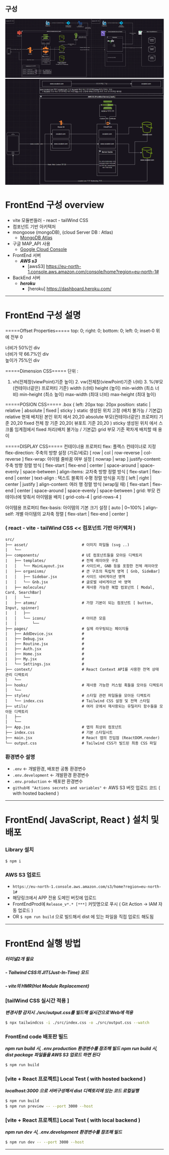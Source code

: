 ## 구성
![구성도](구성도.png)
![리다이렉팅_구성](리다이렉팅_구성.png)


#### 
# FrontEnd 구성 overview
#### 
- vite 모듈번들러 - react - tailWind CSS
- 컴포넌트 기반 아키텍처
- mongoose (mongoDB), (cloud Server DB : Atlas)
  - [MongoDB Atlas](https://cloud.mongodb.com/v2#/org/66fcba7d069a4d43c73cf7af/projects)
- 구글 MAP_API 사용
  - [Google Cloud Console](https://console.cloud.google.com/apis/credentials?hl=ko&project=effective-brook-437306-h0)
- FrontEnd 서버
  - ***AWS s3***
    - [awsS3] https://eu-north-1.console.aws.amazon.com/console/home?region=eu-north-1#
- BackEnd 서버
  - ***heroku***
    - [heroku] https://dashboard.heroku.com/

___

#### 
# FrontEnd 구성 설명
#### 

=====Offset Properties=====
  top: 0;
  right: 0;
  bottom: 0;
  left: 0;
inset-0 위에 전부 0
<div class="w-1/2">너비가 50%인 div</div>
<div class="w-2/3">너비가 약 66.7%인 div</div>
<div class="h-3/4">높이가 75%인 div</div>

=====Dimension CSS=====
단위 : 
1. vh(전체창(viewPoint)기준 높이)  2. vw(전체창(viewPoint)기준 너비) 3. %(부모(컨테이너같은) 프로퍼티 기준)
width (너비)
height (높이)
min-width (최소 너비)
min-height (최소 높이)
max-width (최대 너비)
max-height (최대 높이)

=====POSION CSS=====
.box {
  left: 20px
  top: 20px
  position: static | relative | absolute | fixed | sticky
}
static	생성된 위치 고정 (배치 불가능 / 기본값)
relative	현재 배치된 본인 위치 에서 20,20
absolute	부모(컨테이너같은) 프로퍼티 기준 20,20
fixed	전체 창 기준 20,20( 뷰포트 기준 20,20 )
sticky	생성된 위치 에서 스크롤 임계점에서 fixed 처리(배치 불가능 / 기본값)
grid 부모 기준 꽉차게 배치할 때 용이

=====DISPLAY CSS=====
컨테이너용 프로퍼티
flex: 플렉스 컨테이너로 지정
flex-direction: 주축의 방향 설정 (가로/세로)
    [ row | col | row-reverse | col-reverse ]
flex-wrap: 아이템 줄바꿈 여부 설정
    [ nowrap | wrap ]
justify-content: 주축 방향 정렬 방식
    [ flex-start | flex-end | center | space-around | space-evenly | space-between ]
align-items: 교차축 방향 정렬 방식
    [ flex-start | flex-end | center ]
text-align : 텍스트 블록의 수평 정렬 방식을 지정
    [ left | right | center | justify ]
align-content: 여러 행 정렬 방식 (wrap일 때)
    [ flex-start | flex-end | center | space-around | space-evenly | space-between ]
grid: 부모 컨테이너에 맞춰서 아이템을 배치
    [ grid-cols-4 | grid-rows-4 ]

아이템용 프로퍼티
flex-basis: 아이템의 기본 크기 설정
    [ auto | 0~100% ]
align-self: 개별 아이템의 교차축 정렬
    [ flex-start | flex-end | center ]

### ( react - vite - tailWind CSS << 컴포넌트 기반 아키텍처 )
```tree
src/
├── asset/                        # 이미지 파일들 (svg ..)
|   └──                           
├── components/                   # UI 컴포넌트들을 모아둔 디렉토리 
|   ├── templates/                # 전체 레이아웃 구조 
|   │   └── MainLayout.jsx        # 사이드바, GNB 등을 포함한 전체 레이아웃
|   ├── organisms/                # 큰 구조의 독립적 영역 [ Gnb, SideBar]
|   │   ├── Sidebar.jsx           # 사이드 네비게이션 영역
|   │   └── Gnb.jsx               # 글로벌 네비게이션 바 영역
|   ├── molecules/                # 재사용 가능한 복합 컴포넌트 [ Modal, Card, SearchBar]
|   │   └── 
|   ├── atoms/                    # 가장 기본이 되는 컴포넌트 [ button, Input, spinner]
|   │   ├──
|   │   └── icons/                # 아이콘 모음
|   │       └──
├── pages/                        # 실제 라우팅되는 페이지들
|   ├── AddDevice.jsx             #
|   ├── Debug.jsx                 #
|   ├── Routine.jsx               #
|   ├── Auth.jsx                  #
|   ├── Home.jsx                  #
|   ├── My.jsx                    #
|   └── Settings.jsx              #
├── context/                      # React Context API를 사용한 전역 상태 관리 디렉토리
│   └──       
├── hooks/                        # 재사용 가능한 커스텀 훅들을 모아둔 디렉토리
│   └──     
├── styles/                       # 스타일 관련 파일들을 모아둔 디렉토리
│   └── index.css                 # Tailwind CSS 설정 및 전역 스타일
├── utils/                        # 여러 곳에서 재사용되는 유틸리티 함수들을 모아둔 디렉토리
│   ├──       
│   └──       
├── App.jsx                       # 앱의 최상위 컴포넌트
├── index.css                     # 기본 스타일시트
├── main.jsx                      # React 앱의 진입점 (ReactDOM.render)
└── output.css                    # Tailwind CSS가 빌드된 최종 CSS 파일
```

### 환경변수 설명
  - `.env` <- 개발환경, 배포판 공통 환경변수
  - `.env.development` <- 개발환경 환경변수
  - `.env.production`  <- 배포판 환경변수
  - `github에 "Actions secrets and variables"` <- AWS S3 버킷 업로드 코드 ( with hosted backend )

___

#### 
# FrontEnd( JavaScript, React ) 설치 및 배포
#### 

### Library 설치
```bash
$ npm i
```

### AWS S3 업로드
  - `https://eu-north-1.console.aws.amazon.com/s3/home?region=eu-north-1#` 
  - 해당링크에서 APP 전용 도메인 버킷에 업로드
  - FrontEndProd에 `Release_v*.* [***]` 커밋명으로 푸시 ( Git Action -> IAM 자동 업로드 )
  - OR `$ npm run build` 으로 빌드해서 dist 에 있는 파일을 직접 업로드 해도됨

___

#### 
# FrontEnd 실행 방법 
##### 터미널2개 필요
#####  - Tailwind CSS의 JIT(Just-In-Time) 모드
#####  - vite의 HMR(Hot Module Replacement)
#### 

### [tailWind CSS 실시간 적용 ]
***변경사항 감지시 ./src/output.css를 빌드해 실시간으로 Web에 적용***
```bash
$ npx tailwindcss -i ./src/index.css -o ./src/output.css --watch
```
### FrontEnd code 배포판 빌드
***npm run build 시, .env.production 환경변수를 참조해 빌드***
***npm run build 시, dist package 파일들을 AWS S3 업로드 하면 된다***
```bash
$ npm run build
```
### [vite + React 프로젝트] Local Test ( with hosted backend )
***localhost:3000 으로 서버구성해서 dist 디렉토리에 있는 코드 로컬실행***
```bash
$ npm run build
$ npm run preview -- --port 3000 --host
```
### [vite + React 프로젝트] Local Test ( with local backend )
***npm run dev 시, .env.development 환경변수를 참조해 빌드***
```bash
$ npm run dev -- --port 3000 --host
```

___